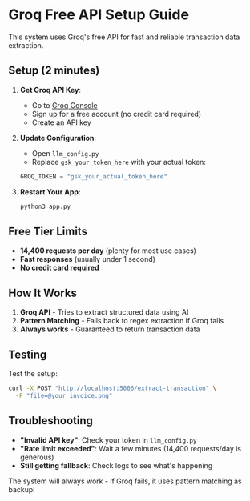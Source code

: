 # Groq Free API Setup Guide

This system uses Groq's free API for fast and reliable transaction data extraction.

## Setup (2 minutes)

1. **Get Groq API Key**:
   - Go to [Groq Console](https://console.groq.com/keys)
   - Sign up for a free account (no credit card required)
   - Create an API key

2. **Update Configuration**:
   - Open `llm_config.py`
   - Replace `gsk_your_token_here` with your actual token:
   ```python
   GROQ_TOKEN = "gsk_your_actual_token_here"
   ```

3. **Restart Your App**:
   ```bash
   python3 app.py
   ```

## Free Tier Limits

- **14,400 requests per day** (plenty for most use cases)
- **Fast responses** (usually under 1 second)
- **No credit card required**

## How It Works

1. **Groq API** - Tries to extract structured data using AI
2. **Pattern Matching** - Falls back to regex extraction if Groq fails
3. **Always works** - Guaranteed to return transaction data

## Testing

Test the setup:
```bash
curl -X POST "http://localhost:5006/extract-transaction" \
  -F "file=@your_invoice.png"
```

## Troubleshooting

- **"Invalid API key"**: Check your token in `llm_config.py`
- **"Rate limit exceeded"**: Wait a few minutes (14,400 requests/day is generous)
- **Still getting fallback**: Check logs to see what's happening

The system will always work - if Groq fails, it uses pattern matching as backup!

